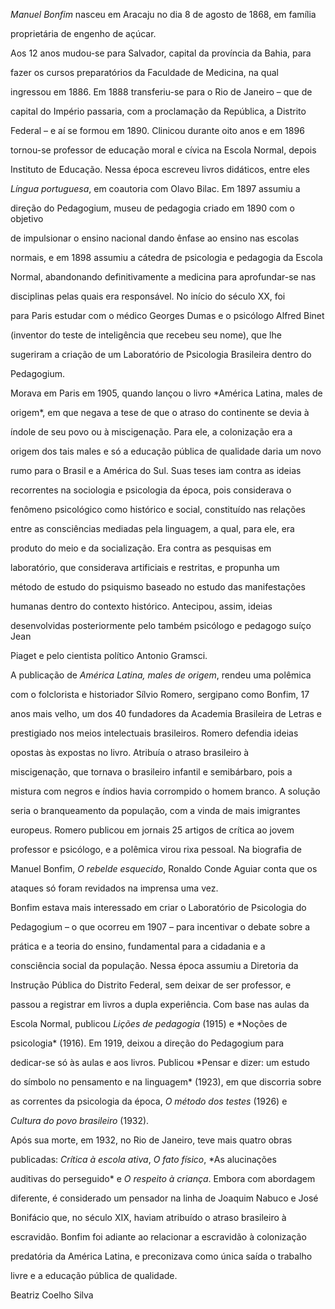 

*Manuel Bonfim* nasceu em Aracaju no dia 8 de agosto de 1868, em família

proprietária de engenho de açúcar.



Aos 12 anos mudou-se para Salvador, capital da província da Bahia, para

fazer os cursos preparatórios da Faculdade de Medicina, na qual

ingressou em 1886. Em 1888 transferiu-se para o Rio de Janeiro – que de

capital do Império passaria, com a proclamação da República, a Distrito

Federal – e aí se formou em 1890. Clinicou durante oito anos e em 1896

tornou-se professor de educação moral e cívica na Escola Normal, depois

Instituto de Educação. Nessa época escreveu livros didáticos, entre eles

*Língua portuguesa*, em coautoria com Olavo Bilac. Em 1897 assumiu a

direção do Pedagogium, museu de pedagogia criado em 1890 com o objetivo

de impulsionar o ensino nacional dando ênfase ao ensino nas escolas

normais, e em 1898 assumiu a cátedra de psicologia e pedagogia da Escola

Normal, abandonando definitivamente a medicina para aprofundar-se nas

disciplinas pelas quais era responsável. No início do século XX, foi

para Paris estudar com o médico Georges Dumas e o psicólogo Alfred Binet

(inventor do teste de inteligência que recebeu seu nome), que lhe

sugeriram a criação de um Laboratório de Psicologia Brasileira dentro do

Pedagogium.



Morava em Paris em 1905, quando lançou o livro *América Latina, males de

origem*, em que negava a tese de que o atraso do continente se devia à

índole de seu povo ou à miscigenação. Para ele, a colonização era a

origem dos tais males e só a educação pública de qualidade daria um novo

rumo para o Brasil e a América do Sul. Suas teses iam contra as ideias

recorrentes na sociologia e psicologia da época, pois considerava o

fenômeno psicológico como histórico e social, constituído nas relações

entre as consciências mediadas pela linguagem, a qual, para ele, era

produto do meio e da socialização. Era contra as pesquisas em

laboratório, que considerava artificiais e restritas, e propunha um

método de estudo do psiquismo baseado no estudo das manifestações

humanas dentro do contexto histórico. Antecipou, assim, ideias

desenvolvidas posteriormente pelo também psicólogo e pedagogo suíço Jean

Piaget e pelo cientista político Antonio Gramsci.



A publicação de *América Latina, males de origem*, rendeu uma polêmica

com o folclorista e historiador Sílvio Romero, sergipano como Bonfim, 17

anos mais velho, um dos 40 fundadores da Academia Brasileira de Letras e

prestigiado nos meios intelectuais brasileiros. Romero defendia ideias

opostas às expostas no livro. Atribuía o atraso brasileiro à

miscigenação, que tornava o brasileiro infantil e semibárbaro, pois a

mistura com negros e índios havia corrompido o homem branco. A solução

seria o branqueamento da população, com a vinda de mais imigrantes

europeus. Romero publicou em jornais 25 artigos de crítica ao jovem

professor e psicólogo, e a polêmica virou rixa pessoal. Na biografia de

Manuel Bonfim, *O rebelde esquecido*, Ronaldo Conde Aguiar conta que os

ataques só foram revidados na imprensa uma vez.



Bonfim estava mais interessado em criar o Laboratório de Psicologia do

Pedagogium – o que ocorreu em 1907 – para incentivar o debate sobre a

prática e a teoria do ensino, fundamental para a cidadania e a

consciência social da população. Nessa época assumiu a Diretoria da

Instrução Pública do Distrito Federal, sem deixar de ser professor, e

passou a registrar em livros a dupla experiência. Com base nas aulas da

Escola Normal, publicou *Lições de pedagogia* (1915) e *Noções de

psicologia* (1916). Em 1919, deixou a direção do Pedagogium para

dedicar-se só às aulas e aos livros. Publicou *Pensar e dizer: um estudo

do símbolo no pensamento e na linguagem* (1923), em que discorria sobre

as correntes da psicologia da época, *O método dos testes* (1926) e

*Cultura do povo brasileiro* (1932).



Após sua morte, em 1932, no Rio de Janeiro, teve mais quatro obras

publicadas: *Crítica à escola ativa*, *O fato físico*, *As alucinações

auditivas do perseguido* e *O respeito à criança*. Embora com abordagem

diferente, é considerado um pensador na linha de Joaquim Nabuco e José

Bonifácio que, no século XIX, haviam atribuído o atraso brasileiro à

escravidão. Bonfim foi adiante ao relacionar a escravidão à colonização

predatória da América Latina, e preconizava como única saída o trabalho

livre e a educação pública de qualidade.



Beatriz Coelho Silva



